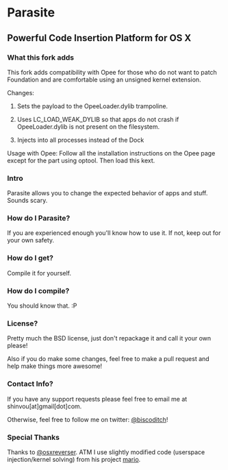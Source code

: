 # Parasite
## Powerful Code Insertion Platform for OS X

### What this fork adds
This fork adds compatibility with Opee for those who do not want to patch Foundation and are comfortable using an unsigned kernel extension.

Changes:
1. Sets the payload to the OpeeLoader.dylib trampoline.

2. Uses LC_LOAD_WEAK_DYLIB so that apps do not crash if OpeeLoader.dylib is not present on the filesystem.

3. Injects into all processes instead of the Dock

Usage with Opee:
Follow all the installation instructions on the Opee page except for the part using optool. Then load this kext.

### Intro
Parasite allows you to change the expected behavior of apps and stuff. Sounds scary.

### How do I Parasite?
If you are experienced enough you'll know how to use it. If not, keep out for your own safety.

### How do I get?
Compile it for yourself.

### How do I compile?
You should know that. :P

### License?
Pretty much the BSD license, just don't repackage it and call it your own please!

Also if you do make some changes, feel free to make a pull request and help make things more awesome!

### Contact Info?
If you have any support requests please feel free to email me at shinvou[at]gmail[dot]com.

Otherwise, feel free to follow me on twitter: [@biscoditch](https:///www.twitter.com/biscoditch)!

### Special Thanks
Thanks to [@osxreverser](https:///www.twitter.com/osxreverser). ATM I use slightly modified code (userspace injection/kernel solving) from his project [mario](https://github.com/gdbinit/mario).
